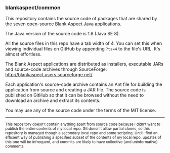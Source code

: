 ### blankaspect/common

This repository contains the source code of packages that are shared by the seven open-source Blank Aspect Java
applications.

The Java version of the source code is 1.8 \(Java SE 8\).

All the source files in this repo have a tab width of 4.  You can set this when viewing individual files on GitHub by
appending `?ts=4` to the file's URL.  It's almost effortless. 

The Blank Aspect applications are distributed as installers, executable JARs and source-code archives through
SourceForge:  
<http://blankaspect.users.sourceforge.net/>

Each application's source-code archive contains an Ant file for building the application from source and creating a JAR
file.  The source code is published on GitHub so that it can be browsed without the need to download an archive and
extract its contents.

You may use any of the source code under the terms of the MIT license.

---

<small>This repository doesn't contain anything apart from source code because I didn't want to publish the entire
contents of my local repo.  Git doesn't allow partial clones, so this repository is managed though a secondary local
repo and some scripting.  Until I find an efficient way of publishing a specified subset of the contents of my local
repo, updates of this one will be infrequent, and commits are likely to have collective \(and uninformative\)
comments.</small>
